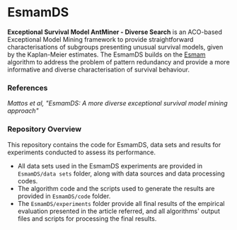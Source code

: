 # EsmamDS
**Exceptional Survival Model AntMiner - Diverse Search** is an ACO-based Exceptional Model Mining framework to provide straightforward characterisations of subgroups presenting unusual survival models, given by the Kaplan-Meier estimates.
The EsmamDS builds on the [Esmam](https://github.com/jbmattos/ESM-AM_bracis2020) algorithm to address the problem of pattern redundancy and provide a more informative and diverse characterisation of survival behaviour.

### References

_Mattos et al, "EsmamDS: A more diverse exceptional survival model mining approach"_

### Repository Overview

This repository contains the code for EsmamDS, data sets and results for experiments conducted to assess its performance.  
- All data sets used in the EsmamDS experiments are provided in `EsmamDS/data sets` folder, along with data sources and data processing codes.
- The algorithm code and the scripts used to generate the results are provided in `EsmamDS/code` folder.
- The `EsmamDS/experiments` folder provide all final results of the empirical evaluation presented in the article referred, and all algorithms' output files and scripts for processing the final results.
